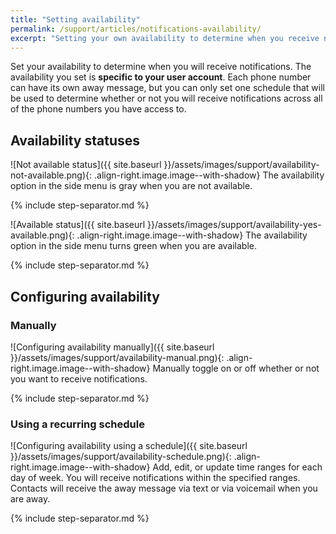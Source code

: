 ```yaml
---
title: "Setting availability"
permalink: /support/articles/notifications-availability/
excerpt: "Setting your own availability to determine when you receive notifications"
---
```


Set your availability to determine when you will receive notifications. The availability you set is **specific to your user account**. Each phone number can have its own away message, but you can only set one schedule that will be used to determine whether or not you will receive notifications across all of the phone numbers you have access to.

## Availability statuses

![Not available status]({{ site.baseurl }}/assets/images/support/availability-not-available.png){: .align-right.image.image--with-shadow} The availability option in the side menu is gray when you are not available.

{% include step-separator.md %}

![Available status]({{ site.baseurl }}/assets/images/support/availability-yes-available.png){: .align-right.image.image--with-shadow} The availability option in the side menu turns green when you are available.

{% include step-separator.md %}

## Configuring availability

### Manually

![Configuring availability manually]({{ site.baseurl }}/assets/images/support/availability-manual.png){: .align-right.image.image--with-shadow} Manually toggle on or off whether or not you want to receive notifications.

{% include step-separator.md %}

### Using a recurring schedule

![Configuring availability using a schedule]({{ site.baseurl }}/assets/images/support/availability-schedule.png){: .align-right.image.image--with-shadow} Add, edit, or update time ranges for each day of week. You will receive notifications within the specified ranges. Contacts will receive the away message via text or via voicemail when you are away.

{% include step-separator.md %}
